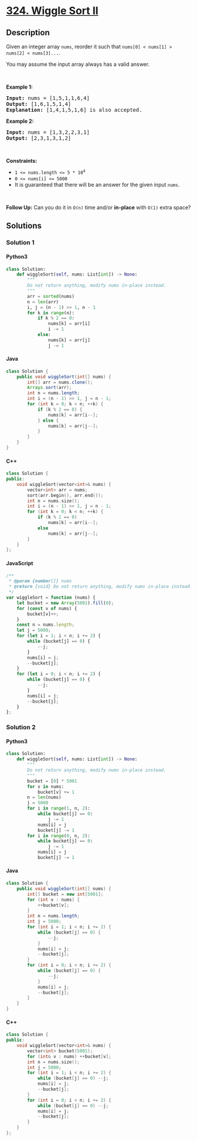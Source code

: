 # [324. Wiggle Sort II](https://leetcode.com/problems/wiggle-sort-ii)

## Description

<!-- description:start -->

<p>Given an integer array <code>nums</code>, reorder it such that <code>nums[0] &lt; nums[1] &gt; nums[2] &lt; nums[3]...</code>.</p>

<p>You may assume the input array always has a valid answer.</p>

<p>&nbsp;</p>
<p><strong class="example">Example 1:</strong></p>

<pre>
<strong>Input:</strong> nums = [1,5,1,1,6,4]
<strong>Output:</strong> [1,6,1,5,1,4]
<strong>Explanation:</strong> [1,4,1,5,1,6] is also accepted.
</pre>

<p><strong class="example">Example 2:</strong></p>

<pre>
<strong>Input:</strong> nums = [1,3,2,2,3,1]
<strong>Output:</strong> [2,3,1,3,1,2]
</pre>

<p>&nbsp;</p>
<p><strong>Constraints:</strong></p>

<ul>
	<li><code>1 &lt;= nums.length &lt;= 5 * 10<sup>4</sup></code></li>
	<li><code>0 &lt;= nums[i] &lt;= 5000</code></li>
	<li>It is guaranteed that there will be an answer for the given input <code>nums</code>.</li>
</ul>

<p>&nbsp;</p>
<strong>Follow Up:</strong> Can you do it in <code>O(n)</code> time and/or <strong>in-place</strong> with <code>O(1)</code> extra space?

<!-- description:end -->

## Solutions

<!-- solution:start -->

### Solution 1

#### Python3

```python
class Solution:
    def wiggleSort(self, nums: List[int]) -> None:
        """
        Do not return anything, modify nums in-place instead.
        """
        arr = sorted(nums)
        n = len(arr)
        i, j = (n - 1) >> 1, n - 1
        for k in range(n):
            if k % 2 == 0:
                nums[k] = arr[i]
                i -= 1
            else:
                nums[k] = arr[j]
                j -= 1
```

#### Java

```java
class Solution {
    public void wiggleSort(int[] nums) {
        int[] arr = nums.clone();
        Arrays.sort(arr);
        int n = nums.length;
        int i = (n - 1) >> 1, j = n - 1;
        for (int k = 0; k < n; ++k) {
            if (k % 2 == 0) {
                nums[k] = arr[i--];
            } else {
                nums[k] = arr[j--];
            }
        }
    }
}
```

#### C++

```cpp
class Solution {
public:
    void wiggleSort(vector<int>& nums) {
        vector<int> arr = nums;
        sort(arr.begin(), arr.end());
        int n = nums.size();
        int i = (n - 1) >> 1, j = n - 1;
        for (int k = 0; k < n; ++k) {
            if (k % 2 == 0)
                nums[k] = arr[i--];
            else
                nums[k] = arr[j--];
        }
    }
};
```
#### JavaScript

```js
/**
 * @param {number[]} nums
 * @return {void} Do not return anything, modify nums in-place instead.
 */
var wiggleSort = function (nums) {
    let bucket = new Array(5001).fill(0);
    for (const v of nums) {
        bucket[v]++;
    }
    const n = nums.length;
    let j = 5000;
    for (let i = 1; i < n; i += 2) {
        while (bucket[j] == 0) {
            --j;
        }
        nums[i] = j;
        --bucket[j];
    }
    for (let i = 0; i < n; i += 2) {
        while (bucket[j] == 0) {
            --j;
        }
        nums[i] = j;
        --bucket[j];
    }
};
```
### Solution 2

#### Python3

```python
class Solution:
    def wiggleSort(self, nums: List[int]) -> None:
        """
        Do not return anything, modify nums in-place instead.
        """
        bucket = [0] * 5001
        for v in nums:
            bucket[v] += 1
        n = len(nums)
        j = 5000
        for i in range(1, n, 2):
            while bucket[j] == 0:
                j -= 1
            nums[i] = j
            bucket[j] -= 1
        for i in range(0, n, 2):
            while bucket[j] == 0:
                j -= 1
            nums[i] = j
            bucket[j] -= 1
```

#### Java

```java
class Solution {
    public void wiggleSort(int[] nums) {
        int[] bucket = new int[5001];
        for (int v : nums) {
            ++bucket[v];
        }
        int n = nums.length;
        int j = 5000;
        for (int i = 1; i < n; i += 2) {
            while (bucket[j] == 0) {
                --j;
            }
            nums[i] = j;
            --bucket[j];
        }
        for (int i = 0; i < n; i += 2) {
            while (bucket[j] == 0) {
                --j;
            }
            nums[i] = j;
            --bucket[j];
        }
    }
}
```

#### C++

```cpp
class Solution {
public:
    void wiggleSort(vector<int>& nums) {
        vector<int> bucket(5001);
        for (int& v : nums) ++bucket[v];
        int n = nums.size();
        int j = 5000;
        for (int i = 1; i < n; i += 2) {
            while (bucket[j] == 0) --j;
            nums[i] = j;
            --bucket[j];
        }
        for (int i = 0; i < n; i += 2) {
            while (bucket[j] == 0) --j;
            nums[i] = j;
            --bucket[j];
        }
    }
};
```

<!-- solution:end -->

<!-- problem:end -->